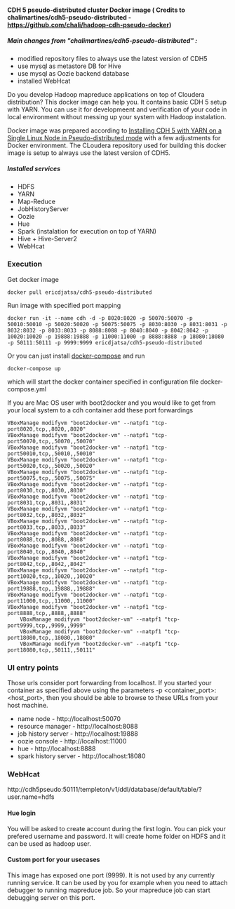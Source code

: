 #### CDH 5 pseudo-distributed cluster Docker image ( Credits to chalimartines/cdh5-pseudo-distributed - https://github.com/chali/hadoop-cdh-pseudo-docker)

##### Main changes from "chalimartines/cdh5-pseudo-distributed" : 
- modified repository files to always use the latest version of CDH5
- use mysql as metastore DB for Hive
- use mysql as Oozie backend database
- installed WebHcat

Do you develop Hadoop mapreduce applications on top of Cloudera distribution? This docker image can help you. It contains basic CDH 5 setup with YARN. You can use it for developmeent and verification of your code in local environment without messing up your system with Hadoop instalation.

Docker image was prepared according to [Installing CDH 5 with YARN on a Single Linux Node in Pseudo-distributed mode](http://www.cloudera.com/content/cloudera-content/cloudera-docs/CDH5/latest/CDH5-Quick-Start/cdh5qs_yarn_pseudo.html) with a few adjustments for Docker environment. The CLoudera repository used for building this docker image is setup to always use the latest version of CDH5.

##### Installed services
* HDFS
* YARN
* Map-Reduce
* JobHistoryServer
* Oozie
* Hue
* Spark (instalation for execution on top of YARN)
* Hive + Hive-Server2
* WebHcat

### Execution
Get docker image

    docker pull ericdjatsa/cdh5-pseudo-distributed

Run image with specified port mapping

    docker run -it --name cdh -d -p 8020:8020 -p 50070:50070 -p 50010:50010 -p 50020:50020 -p 50075:50075 -p 8030:8030 -p 8031:8031 -p 8032:8032 -p 8033:8033 -p 8088:8088 -p 8040:8040 -p 8042:8042 -p 10020:10020 -p 19888:19888 -p 11000:11000 -p 8888:8888 -p 18080:18080 -p 50111:50111 -p 9999:9999 ericdjatsa/cdh5-pseudo-distributed

 Or you can just install [docker-compose](https://docs.docker.com/compose/install/) and run 

    docker-compose up 

which will start the docker container specified in configuration file docker-compose.yml
  
If you are Mac OS user with boot2docker and you would like to get from your local system to a cdh container add these port forwardings

	VBoxManage modifyvm "boot2docker-vm" --natpf1 "tcp-port8020,tcp,,8020,,8020"
	VBoxManage modifyvm "boot2docker-vm" --natpf1 "tcp-port50070,tcp,,50070,,50070"
	VBoxManage modifyvm "boot2docker-vm" --natpf1 "tcp-port50010,tcp,,50010,,50010"
	VBoxManage modifyvm "boot2docker-vm" --natpf1 "tcp-port50020,tcp,,50020,,50020"
	VBoxManage modifyvm "boot2docker-vm" --natpf1 "tcp-port50075,tcp,,50075,,50075"
	VBoxManage modifyvm "boot2docker-vm" --natpf1 "tcp-port8030,tcp,,8030,,8030"
	VBoxManage modifyvm "boot2docker-vm" --natpf1 "tcp-port8031,tcp,,8031,,8031"
	VBoxManage modifyvm "boot2docker-vm" --natpf1 "tcp-port8032,tcp,,8032,,8032"
	VBoxManage modifyvm "boot2docker-vm" --natpf1 "tcp-port8033,tcp,,8033,,8033"
	VBoxManage modifyvm "boot2docker-vm" --natpf1 "tcp-port8088,tcp,,8088,,8088"
	VBoxManage modifyvm "boot2docker-vm" --natpf1 "tcp-port8040,tcp,,8040,,8040"
	VBoxManage modifyvm "boot2docker-vm" --natpf1 "tcp-port8042,tcp,,8042,,8042"
	VBoxManage modifyvm "boot2docker-vm" --natpf1 "tcp-port10020,tcp,,10020,,10020"
	VBoxManage modifyvm "boot2docker-vm" --natpf1 "tcp-port19888,tcp,,19888,,19888"
	VBoxManage modifyvm "boot2docker-vm" --natpf1 "tcp-port11000,tcp,,11000,,11000"
	VBoxManage modifyvm "boot2docker-vm" --natpf1 "tcp-port8888,tcp,,8888,,8888"
        VBoxManage modifyvm "boot2docker-vm" --natpf1 "tcp-port9999,tcp,,9999,,9999"
        VBoxManage modifyvm "boot2docker-vm" --natpf1 "tcp-port18080,tcp,,18080,,18080"
        VBoxManage modifyvm "boot2docker-vm" --natpf1 "tcp-port18080,tcp,,50111,,50111"


### UI entry points
Those urls consider port forwarding from localhost. If you started your container as specified above using the parameters -p <container_port>:<host_port>, then you should be able to browse to these URLs from your host machine.

* name node - http://localhost:50070
* resource manager - http://localhost:8088
* job history server - http://localhost:19888
* oozie console - http://localhost:11000
* hue - http://localhost:8888
* spark history server - http://localhost:18080

### WebHcat
http://cdh5pseudo:50111/templeton/v1/ddl/database/default/table/?user.name=hdfs

#### Hue login
You will be asked to create account during the first login. You can pick your prefered username and password. It will create home folder on HDFS and it can be used as hadoop user.

#### Custom port for your usecases
This image has exposed one port (9999). It is not used by any currently running service. It can be used by you for example when you need to attach debugger to running mapreduce job. So your mapreduce job can start debugging server on this port.
